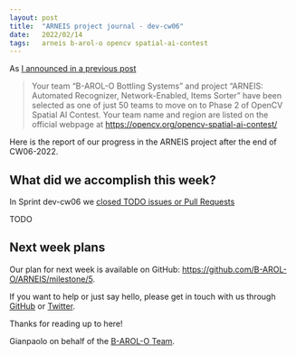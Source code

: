 ```yaml
---
layout: post
title:  "ARNEIS project journal - dev-cw06"
date:   2022/02/14
tags: 	arneis b-arol-o opencv spatial-ai-contest
---
```


<!--
<a href="https://opencv.org/opencv-spatial-ai-contest/#finalists"><img src="https://user-images.githubusercontent.com/75182/146637995-3266f15d-81a4-4470-a337-965404340121.jpg" alt="OpenCV Spatial AI Contest Finalist" width="40%"></a>

Welcome to our weekly status report of the [ARNEIS project](https://github.com/B-AROL-O/ARNEIS)!
-->

As [I announced in a previous post](https://gmacario.github.io/posts/2021-12-18-arneis-spatial-ai-finalist)

> Your team “B-AROL-O Bottling Systems” and project “ARNEIS: Automated Recognizer, Network-Enabled, Items Sorter” have been selected as one of just 50 teams to move on to Phase 2 of OpenCV Spatial AI Contest.
> Your team name and region are listed on the official webpage at <https://opencv.org/opencv-spatial-ai-contest/​>

Here is the report of our progress in the ARNEIS project after the end of CW06-2022.

## What did we accomplish this week?

In Sprint dev-cw06 we [closed TODO issues or Pull Requests](https://github.com/B-AROL-O/ARNEIS/milestone/12?closed=1)

<!-- TODO: Add screenshot of <https://github.com/orgs/B-AROL-O/projects/1/views/5> -->

TODO

## Next week plans

Our plan for next week is available on GitHub: <https://github.com/B-AROL-O/ARNEIS/milestone/5>.

<!-- TODO: Add screenshot of <https://github.com/orgs/B-AROL-O/projects/1/views/1> -->

If you want to help or just say hello, please get in touch with us through [GitHub](https://github.com/B-AROL-O/ARNEIS) or [Twitter](https://twitter.com/baroloteam).

Thanks for reading up to here!

Gianpaolo on behalf of the [B-AROL-O Team](https://github.com/b-arol-o).

<!-- EOF -->
